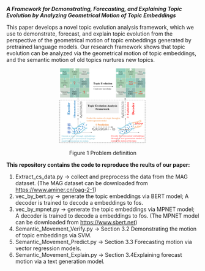 ***A Framework for Demonstrating, Forecasting, and Explaining Topic Evolution by Analyzing Geometrical Motion of Topic Embeddings***

This paper develops a novel topic evolution analysis framework, which we use to demonstrate, forecast, and explain topic evolution from the perspective of the geometrical motion of topic embeddings generated by pretrained language models. Our research framework shows that topic evolution can be analyzed via the geometrical motion of topic embeddings, and the semantic motion of old topics nurtures new topics.

<p align="center">
  <img src="https://github.com/WannaLearning/Demonstrating-Forecasting-and-Explaining-Topic-Evolution/blob/main/Figures-git/Figure%201.png" width="45%" alt="Problem Definition"/>
</p>
<div align="center">
  Figure 1 Problem definition
</div>

**This repository contains the code to reproduce the reults of our paper:**  
1. Extract_cs_data.py -> collect and preprocess the data from the MAG dataset. (The MAG dataset can be downloaded from https://www.aminer.cn/oag-2-1)
2. vec_by_bert.py -> generate the topic embeddings via BERT model; A decoder is trained to decode a embeddings to fos.
3. vec_by_mpnet.py -> generate the topic embeddings via MPNET model; A decoder is trained to decode a embeddings to fos. (The MPNET model can be downloaded from https://www.sbert.net)
4. Semantic_Movement_Verify.py -> Section 3.2	Demonstrating the motion of topic embeddings via SVM.
5. Semantic_Movement_Predict.py -> Section 3.3 Forecasting motion via vector regression models.
6. Semantic_Movement_Explain.py -> Section 3.4Explaining forecast motion via a text generation model.




